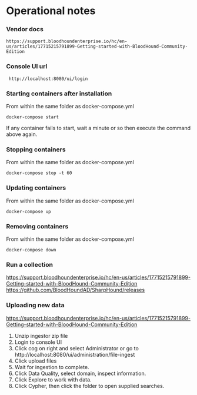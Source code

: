# Operational notes
### Vendor docs
```
https://support.bloodhoundenterprise.io/hc/en-us/articles/17715215791899-Getting-started-with-BloodHound-Community-Edition
```

### Console UI url
```
 http://localhost:8080/ui/login
```

### Starting containers after installation
From within the same folder as docker-compose.yml
```
docker-compose start
```
If any container fails to start, wait a minute or so then execute the command above again.

### Stopping containers
From within the same folder as docker-compose.yml
```
docker-compose stop -t 60
```

### Updating containers
From within the same folder as docker-compose.yml
```
docker-compose up
```

### Removing containers
From within the same folder as docker-compose.yml
```
docker-compose down
```

### Run a collection
https://support.bloodhoundenterprise.io/hc/en-us/articles/17715215791899-Getting-started-with-BloodHound-Community-Edition
https://github.com/BloodHoundAD/SharpHound/releases

### Uploading new data
https://support.bloodhoundenterprise.io/hc/en-us/articles/17715215791899-Getting-started-with-BloodHound-Community-Edition
1. Unzip ingestor zip file
2. Login to console UI
3. Click cog on right and select Administrator or go to http://localhost:8080/ui/administration/file-ingest
4. Click upload files
5. Wait for ingestion to complete.
6. Click Data Quality, select domain, inspect information.
7. Click Explore to work with data.
8. Click Cypher, then click the folder to open supplied searches.

